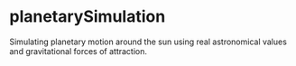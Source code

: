 # planetarySimulation
Simulating planetary motion around the sun using real astronomical values and gravitational forces of attraction.
